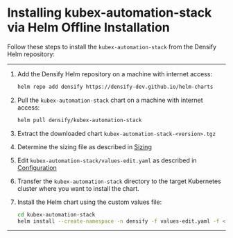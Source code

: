 # Installing kubex-automation-stack via Helm Offline Installation

Follow these steps to install the `kubex-automation-stack` from the Densify Helm repository:

---

1. Add the Densify Helm repository on a machine with internet access:

    ```sh
    helm repo add densify https://densify-dev.github.io/helm-charts
    ```

2. Pull the `kubex-automation-stack` chart on a machine with internet access:

    ```sh
    helm pull densify/kubex-automation-stack
    ```

3. Extract the downloaded chart `kubex-automation-stack-<version>.tgz`

4. Determine the sizing file as described in [Sizing](https://github.com/densify-dev/helm-charts/blob/master/charts/kubex-automation-stack/README.md#Sizing)

5. Edit `kubex-automation-stack/values-edit.yaml` as described in [Configuration](https://github.com/densify-dev/helm-charts/blob/master/charts/kubex-automation-stack/README.md#Configuration)

6. Transfer the `kubex-automation-stack` directory to the target Kubernetes cluster where you want to install the chart.

7. Install the Helm chart using the custom values file:

    ```sh
    cd kubex-automation-stack
    helm install --create-namespace -n densify -f values-edit.yaml -f <sizing file> kubex .
    ```

---
